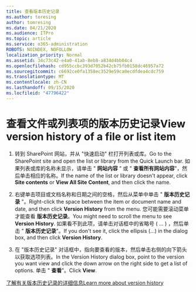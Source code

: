 ```yaml
---
title: 查看版本历史记录
ms.author: toresing
author: tomresing
ms.date: 04/21/2020
ms.audience: ITPro
ms.topic: article
ms.service: o365-administration
ROBOTS: NOINDEX, NOFOLLOW
localization_priority: Normal
ms.assetid: 34c73c42-e4a0-41ab-8eb8-a834d4bb04c4
ms.openlocfilehash: cd955ccbc393d7052b42cb75fb0158dc46957a72
ms.sourcegitcommit: c6692ce0fa1358ec3529e59ca0ecdfdea4cdc759
ms.translationtype: MT
ms.contentlocale: zh-CN
ms.lasthandoff: 09/15/2020
ms.locfileid: "47796422"
---
```

# <a name="view-version-history-of-a-file-or-list-item"></a><span data-ttu-id="4b0af-102">查看文件或列表项的版本历史记录</span><span class="sxs-lookup"><span data-stu-id="4b0af-102">View version history of a file or list item</span></span>

1. <span data-ttu-id="4b0af-103">转到 SharePoint 网站，并从 "快速启动" 栏打开列表或库。</span><span class="sxs-lookup"><span data-stu-id="4b0af-103">Go to the SharePoint site and open the list or library from the Quick Launch bar.</span></span> <span data-ttu-id="4b0af-104">如果列表或库的名称未显示，请单击 " **网站内容** " 或 " **查看所有网站内容**"，然后单击相应的名称。</span><span class="sxs-lookup"><span data-stu-id="4b0af-104">If the name of the list or library doesn't appear, click **Site contents** or **View All Site Content**, and then click the name.</span></span>
    
2. <span data-ttu-id="4b0af-105">右键单击项目或文档名称和日期之间的空格，然后从菜单中单击 " **版本历史记录** "。</span><span class="sxs-lookup"><span data-stu-id="4b0af-105">Right-click the space between the item or document name and date, and then click **Version History** from the menu.</span></span> <span data-ttu-id="4b0af-106">您可能需要滚动菜单才能查看 **版本历史记录**。</span><span class="sxs-lookup"><span data-stu-id="4b0af-106">You might need to scroll the menu to see **Version History**.</span></span> <span data-ttu-id="4b0af-107">如果看不到此项，请单击对话框中的省略号 ( ... ) ，然后单击 " **版本历史记录**"。</span><span class="sxs-lookup"><span data-stu-id="4b0af-107">If you don't see it, click the ellipsis (...) in the dialog box, and then click **Version History**.</span></span>
    
3. <span data-ttu-id="4b0af-108">在 "版本历史记录" 对话框中，指向要查看的版本，然后单击右侧的向下箭头以获取选项列表。</span><span class="sxs-lookup"><span data-stu-id="4b0af-108">In the Version History dialog box, point to the version you want view and click the down arrow on the right side to get a list of options.</span></span> <span data-ttu-id="4b0af-109">单击 " **查看**"。</span><span class="sxs-lookup"><span data-stu-id="4b0af-109">Click **View**.</span></span>
    
[<span data-ttu-id="4b0af-110">了解有关版本历史记录的详细信息</span><span class="sxs-lookup"><span data-stu-id="4b0af-110">Learn more about version history</span></span>](https://go.microsoft.com/fwlink/?linkid=875709)
  


